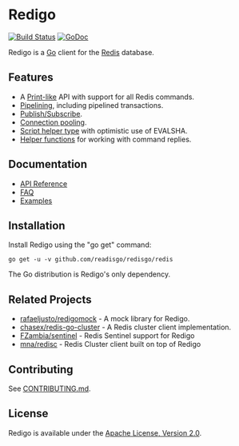 Redigo
======

[![Build Status](https://travis-ci.org/gomodule/redigo.svg?branch=master)](https://travis-ci.org/gomodule/redigo)
[![GoDoc](https://godoc.org/github.com/gomodule/redigo/redis?status.svg)](https://godoc.org/github.com/gomodule/redigo/redis)

Redigo is a [Go](http://golang.org/) client for the [Redis](http://redis.io/) database.

Features
-------

* A [Print-like](http://godoc.org/github.com/gomodule/redigo/redis#hdr-Executing_Commands) API with support for all Redis commands.
* [Pipelining](http://godoc.org/github.com/gomodule/redigo/redis#hdr-Pipelining), including pipelined transactions.
* [Publish/Subscribe](http://godoc.org/github.com/gomodule/redigo/redis#hdr-Publish_and_Subscribe).
* [Connection pooling](http://godoc.org/github.com/gomodule/redigo/redis#Pool).
* [Script helper type](http://godoc.org/github.com/gomodule/redigo/redis#Script) with optimistic use of EVALSHA.
* [Helper functions](http://godoc.org/github.com/gomodule/redigo/redis#hdr-Reply_Helpers) for working with command replies.

Documentation
-------------

- [API Reference](http://godoc.org/github.com/gomodule/redigo/redis)
- [FAQ](https://github.com/gomodule/redigo/wiki/FAQ)
- [Examples](https://godoc.org/github.com/gomodule/redigo/redis#pkg-examples)

Installation
------------

Install Redigo using the "go get" command:

    go get -u -v github.com/readisgo/redisgo/redis


The Go distribution is Redigo's only dependency.

Related Projects
----------------

- [rafaeljusto/redigomock](https://godoc.org/github.com/rafaeljusto/redigomock) - A mock library for Redigo.
- [chasex/redis-go-cluster](https://github.com/chasex/redis-go-cluster) - A Redis cluster client implementation.
- [FZambia/sentinel](https://github.com/FZambia/sentinel) - Redis Sentinel support for Redigo
- [mna/redisc](https://github.com/mna/redisc) - Redis Cluster client built on top of Redigo

Contributing
------------

See [CONTRIBUTING.md](https://github.com/gomodule/redigo/blob/master/.github/CONTRIBUTING.md).

License
-------

Redigo is available under the [Apache License, Version 2.0](http://www.apache.org/licenses/LICENSE-2.0.html).
